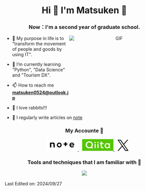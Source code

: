 <h1 align="center">
  Hi 👋 I'm Matsuken 🐰 
</a></h1>

<h3 align="center">
  Now：I'm a second year of graduate school.
</h3>

<a target="_blank" align="center">
  <img align="right" top="150" height="200" width="300" alt="GIF" src="https://usagif.com/wp-content/uploads/gify/spongebob-reveals-muscles-usagif.gif">
</a>

- 🔭 My purpose in life is to "transform the movement of people and goods by using IT".

- 🌱 I’m currently learning "Python", "Data Science" and "Tourism DX".

- 📫 How to reach me **matsuken0524@outlook.jp**

- 🐰 I love rabbits!!!

- 📝 I regularly write articles on [note](https://note.com/matsuken_rabbit)


<!-- My Accounte START -->
<h3 align="center" >
  My Accounte 🔗 
</h3>

<p align="center">
 <div align="center"  class="icons-social" style="margin-left: 10px;">
   <a style="margin-left: 10px;"  target="_blank" href="https://note.com/matsuken_rabbit/">
     <img src="images/note_official(2024925).png?quality=85" width=20%>
   <a style="margin-left: 10px;"  target="_blank" href="https://qiita.com/MatsuKen_IT">
     <img src="images/Qiita_official(2024925).png?quality=85" width=20%>
   <a style="margin-left: 10px;"  target="_blank" href="https://x.com/Matsuken_IT">
     <img src="images/X_official(2024927).png?quality=85" width=7%>
   </a>
 </div>
</p>
<!-- My Account END -->

<!--My using Tools and techniques that I am familiar with START-->
<h3 align="center" >
  Tools and techniques that I am familiar with 😤
</h3>
<p align="center">
  <a href="https://skillicons.dev">
    <img src="https://skillicons.dev/icons?i=windows,pwsh,anaconda,c,latex,linux,linkedin,notion,octave,git,docker,github,md,py,vscode,ubuntu&perline=8" />
  </a>
</p>
<!--My using Tools and techniques that I am familiar with END-->

Last Edited on: 2024/09/27
